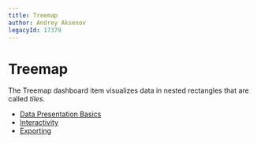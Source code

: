 ```yaml
---
title: Treemap
author: Andrey Aksenov
legacyId: 17379
---
```

# Treemap
The Treemap dashboard item visualizes data in nested rectangles that are called _tiles_.
* [Data Presentation Basics](treemap/data-presentation-basics.md)
* [Interactivity](treemap/interactivity.md)
* [Exporting](treemap/exporting.md)